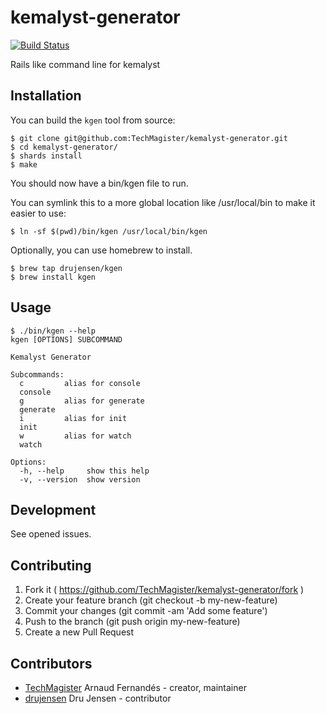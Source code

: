 # kemalyst-generator 
[![Build Status](https://travis-ci.org/TechMagister/kemalyst-generator.svg?branch=master)](https://travis-ci.org/TechMagister/kemalyst-generator)

Rails like command line for kemalyst

## Installation

You can build the `kgen` tool from source:
```shellsession
$ git clone git@github.com:TechMagister/kemalyst-generator.git
$ cd kemalyst-generator/
$ shards install
$ make
```

You should now have a bin/kgen file to run. 

You can symlink this to a more global location like /usr/local/bin to make it easier to use:

`$ ln -sf $(pwd)/bin/kgen /usr/local/bin/kgen`

Optionally, you can use homebrew to install.

```shellsession
$ brew tap drujensen/kgen
$ brew install kgen
```

## Usage

``` shell
$ ./bin/kgen --help
kgen [OPTIONS] SUBCOMMAND

Kemalyst Generator

Subcommands:
  c         alias for console
  console
  g         alias for generate
  generate
  i         alias for init
  init
  w         alias for watch
  watch

Options:
  -h, --help     show this help
  -v, --version  show version
```

## Development

See opened issues.

## Contributing

1. Fork it ( https://github.com/TechMagister/kemalyst-generator/fork )
2. Create your feature branch (git checkout -b my-new-feature)
3. Commit your changes (git commit -am 'Add some feature')
4. Push to the branch (git push origin my-new-feature)
5. Create a new Pull Request

## Contributors

- [TechMagister](https://github.com/TechMagister) Arnaud Fernandés - creator, maintainer
- [drujensen](https://github.com/drujensen) Dru Jensen - contributor
